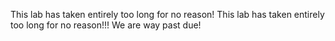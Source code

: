 This lab has taken entirely too long for no reason!
This lab has taken entirely too long for no reason!!!
We are way past due!

